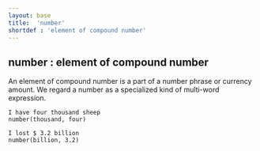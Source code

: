 ```yaml
---
layout: base
title:  'number'
shortdef : 'element of compound number'
---
```



## number : element of compound number
An element of compound number is a part of a number phrase or currency amount. We regard a number as a specialized kind of multi-word expression. 

~~~ sdparse
I have four thousand sheep
number(thousand, four)
~~~



~~~ sdparse
I lost $ 3.2 billion
number(billion, 3.2)
~~~

 

